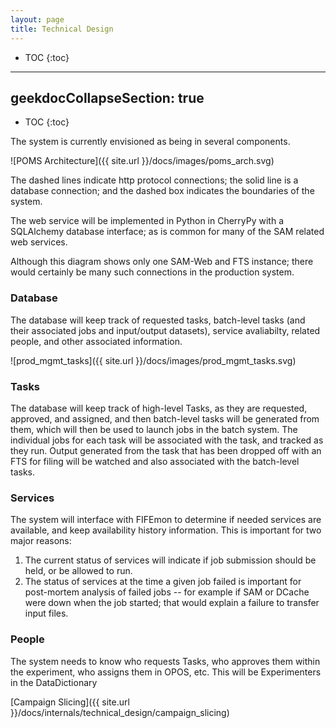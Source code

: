 ```yaml
---
layout: page
title: Technical Design
---
```

* TOC
{:toc}
---
geekdocCollapseSection: true
---
* TOC
{:toc}

The system is currently envisioned as being in several components.

![POMS Architecture]({{ site.url }}/docs/images/poms_arch.svg)

The dashed lines indicate http protocol connections; the solid line is a database connection;
and the dashed box indicates the boundaries of the system.

The web service will be implemented in Python in CherryPy with a SQLAlchemy database interface; as is
common for many of the SAM related web services.

Although this diagram shows only one SAM-Web and FTS instance; there would certainly be many such
connections in the production system.

### Database

The database will keep track of requested tasks, batch-level tasks (and their associated jobs and input/output datasets),
service avaliabilty, related people, and other associated information.

![prod_mgmt_tasks]({{ site.url }}/docs/images/prod_mgmt_tasks.svg)

### Tasks

The database will keep track of high-level Tasks, as they are requested, approved, and assigned,
and then batch-level tasks will be generated from them, which will then be used to launch jobs
in the batch system. The individual jobs for each task will be associated with the task, and
tracked as they run. Output generated from the task that has been dropped off with an FTS for
filing will be watched and also associated with the batch-level tasks.

### Services

The system will interface with FIFEmon to determine if needed services are available, and keep
availability history information. This is important for two major reasons:

1. The current status of services will indicate if job submission should be held, or be allowed to run.
2. The status of services at the time a given job failed is important for post-mortem analysis of failed jobs -- for example if SAM or DCache were down when the job started; that would explain a failure to transfer input files.


### People

The system needs to know who requests Tasks, who approves them within the experiment, who assigns them in OPOS, etc. This will be Experimenters in the DataDictionary

[Campaign Slicing]({{ site.url }}/docs/internals/technical_design/campaign_slicing)